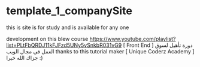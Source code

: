 # template_1_companySite
this is site is for study and is available for any one

development on this blew course 
https://www.youtube.com/playlist?list=PLtFbQRDJ11kFJFzd5UNy5vSnkbR031vG9
[ Front End ] دورة تأهيل لسوق العمل فى مجال الويب
thanks to this tutorial maker [ Unique Coderz Academy ]
جزاك الله خيرا
:)
